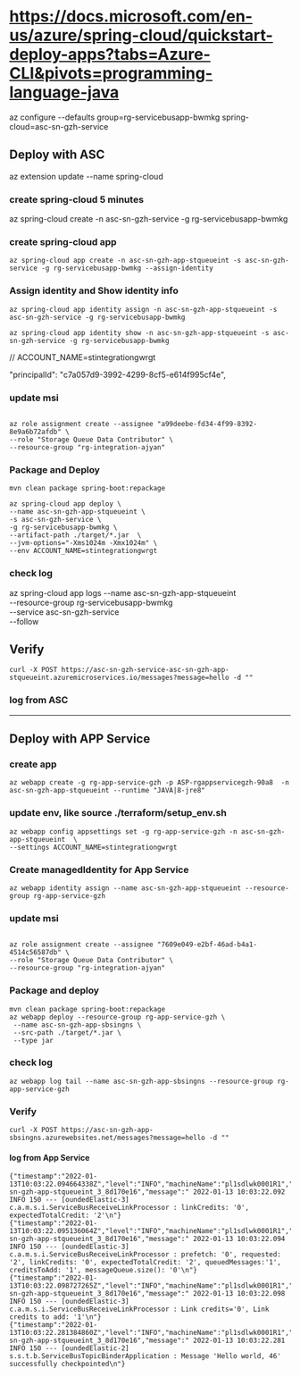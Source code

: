 # https://docs.microsoft.com/en-us/azure/spring-cloud/quickstart-deploy-apps?tabs=Azure-CLI&pivots=programming-language-java


az configure --defaults group=rg-servicebusapp-bwmkg spring-cloud=asc-sn-gzh-service

## Deploy with ASC
az extension update --name spring-cloud

### create spring-cloud 5 minutes
az spring-cloud create -n asc-sn-gzh-service -g rg-servicebusapp-bwmkg

### create spring-cloud app
```shell
az spring-cloud app create -n asc-sn-gzh-app-stqueueint -s asc-sn-gzh-service -g rg-servicebusapp-bwmkg --assign-identity
```
### Assign identity and Show identity info
```shell
az spring-cloud app identity assign -n asc-sn-gzh-app-stqueueint -s asc-sn-gzh-service -g rg-servicebusapp-bwmkg

az spring-cloud app identity show -n asc-sn-gzh-app-stqueueint -s asc-sn-gzh-service -g rg-servicebusapp-bwmkg
```

// ACCOUNT_NAME=stintegrationgwrgt

"principalId": "c7a057d9-3992-4299-8cf5-e614f995cf4e",

### update msi
```shell

az role assignment create --assignee "a99deebe-fd34-4f99-8392-8e9a6b72afdb" \
--role "Storage Queue Data Contributor" \
--resource-group "rg-integration-ajyan"

```

### Package and Deploy
```shell
mvn clean package spring-boot:repackage

az spring-cloud app deploy \
--name asc-sn-gzh-app-stqueueint \
-s asc-sn-gzh-service \
-g rg-servicebusapp-bwmkg \
--artifact-path ./target/*.jar  \
--jvm-options="-Xms1024m -Xmx1024m" \
--env ACCOUNT_NAME=stintegrationgwrgt
```

### check log
az spring-cloud app logs --name asc-sn-gzh-app-stqueueint \
                         --resource-group rg-servicebusapp-bwmkg \
                         --service asc-sn-gzh-service \
                         --follow


## Verify
```shell
curl -X POST https://asc-sn-gzh-service-asc-sn-gzh-app-stqueueint.azuremicroservices.io/messages?message=hello -d ""
```
### log from ASC


---

## Deploy with APP Service
### create app
```shell
az webapp create -g rg-app-service-gzh -p ASP-rgappservicegzh-90a8  -n asc-sn-gzh-app-stqueueint --runtime "JAVA|8-jre8"
```

### update env, like  source ./terraform/setup_env.sh

```shell 
az webapp config appsettings set -g rg-app-service-gzh -n asc-sn-gzh-app-stqueueint  \
--settings ACCOUNT_NAME=stintegrationgwrgt
```

### Create managedIdentity for App Service
```shell
az webapp identity assign --name asc-sn-gzh-app-stqueueint --resource-group rg-app-service-gzh
```

### update msi

```shell

az role assignment create --assignee "7609e049-e2bf-46ad-b4a1-4514c56587db" \
--role "Storage Queue Data Contributor" \
--resource-group "rg-integration-ajyan"

```

### Package and deploy
```shell
mvn clean package spring-boot:repackage
az webapp deploy --resource-group rg-app-service-gzh \
 --name asc-sn-gzh-app-sbsingns \
 --src-path ./target/*.jar \
 --type jar
```

### check log
```shell
az webapp log tail --name asc-sn-gzh-app-sbsingns --resource-group rg-app-service-gzh
```

### Verify

```shell
curl -X POST https://asc-sn-gzh-app-sbsingns.azurewebsites.net/messages?message=hello -d ""
```

#### log from App Service
```shell
{"timestamp":"2022-01-13T10:03:22.094664338Z","level":"INFO","machineName":"pl1sdlwk0001R1","containerName":"asc-sn-gzh-app-stqueueint_3_8d170e16","message":" 2022-01-13 10:03:22.092  INFO 150 --- [oundedElastic-3] c.a.m.s.i.ServiceBusReceiveLinkProcessor : linkCredits: '0', expectedTotalCredit: '2'\n"}
{"timestamp":"2022-01-13T10:03:22.095136064Z","level":"INFO","machineName":"pl1sdlwk0001R1","containerName":"asc-sn-gzh-app-stqueueint_3_8d170e16","message":" 2022-01-13 10:03:22.094  INFO 150 --- [oundedElastic-3] c.a.m.s.i.ServiceBusReceiveLinkProcessor : prefetch: '0', requested: '2', linkCredits: '0', expectedTotalCredit: '2', queuedMessages:'1', creditsToAdd: '1', messageQueue.size(): '0'\n"}
{"timestamp":"2022-01-13T10:03:22.098727265Z","level":"INFO","machineName":"pl1sdlwk0001R1","containerName":"asc-sn-gzh-app-stqueueint_3_8d170e16","message":" 2022-01-13 10:03:22.098  INFO 150 --- [oundedElastic-3] c.a.m.s.i.ServiceBusReceiveLinkProcessor : Link credits='0', Link credits to add: '1'\n"}
{"timestamp":"2022-01-13T10:03:22.281384860Z","level":"INFO","machineName":"pl1sdlwk0001R1","containerName":"asc-sn-gzh-app-stqueueint_3_8d170e16","message":" 2022-01-13 10:03:22.281  INFO 150 --- [oundedElastic-2] s.s.t.b.ServiceBusTopicBinderApplication : Message 'Hello world, 46' successfully checkpointed\n"}


```
